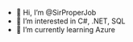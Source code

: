 - 👋 Hi, I’m @SirProperJob
- 👀 I’m interested in C#, .NET, SQL
- 🌱 I’m currently learning Azure

<!---
SirProperJob/SirProperJob is a ✨ special ✨ repository because its `README.md` (this file) appears on your GitHub profile.
You can click the Preview link to take a look at your changes.
--->
